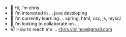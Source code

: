- 👋 Hi, I’m chris
- 👀 I’m interested in ...  java developing
- 🌱 I’m currently learning ... spring, html, css, js, mysql
- 💞️ I’m looking to collaborate on ...
- 📫 How to reach me ... chris.violinov@gmail.com

<!---
nockreg/nockreg is a ✨ special ✨ repository because its `README.md` (this file) appears on your GitHub profile.
You can click the Preview link to take a look at your changes.
--->
